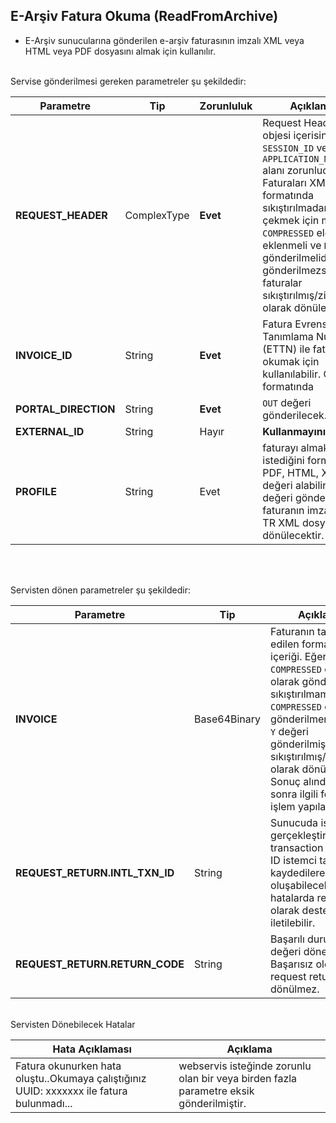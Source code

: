 ## E-Arşiv Fatura Okuma (ReadFromArchive)
* E-Arşiv sunucularına gönderilen e-arşiv faturasının imzalı XML veya HTML veya PDF dosyasını almak için kullanılır.

<br>
Servise gönderilmesi gereken parametreler şu şekildedir:

Parametre | Tip         | Zorunluluk  | Açıklama
--------- | ----------- | ----------- | -----------
**REQUEST_HEADER** | ComplexType | **Evet** | Request Header objesi içerisinde `SESSION_ID` ve `APPLICATION_NAME` alanı zorunludur. Faturaları XML formatında sıkıştırılmadan çekmek için mutlaka `COMPRESSED` elemanı eklenmeli ve `N` değeri gönderilmelidir. Eğer gönderilmezse faturalar sıkıştırılmış/ziplenmiş olarak dönülecektir.
**INVOICE_ID** | String  | **Evet** | Fatura Evrensel Tekil Tanımlama Numarası (ETTN) ile fatura okumak için kullanılabilir.  GUID formatında
**PORTAL_DIRECTION** | String  | **Evet** | `OUT` değeri gönderilecek.
**EXTERNAL_ID** | String  | Hayır | **Kullanmayınız**
**PROFILE** | String  | Evet | faturayı almak istediğini formattır. PDF, HTML, XML değeri alabilir. XML değeri gönderilirse faturanın imzalı UBL-TR XML dosyası dönülecektir.
<br><br>

Servisten dönen parametreler şu şekildedir:

Parametre | Tip        | Açıklama
--------- | ----------- | -----------
**INVOICE** | Base64Binary | Faturanın talep edilen formatta ki içeriği. Eğer `COMPRESSED` elemanı `N` olarak gönderilmişse sıkıştırılmamış, `COMPRESSED` elemanı gönderilmemiş veya `Y` değeri gönderilmişse sıkıştırılmış/ziplenmiş olarak dönülür. Sonuç alındıktan sonra ilgili formatta işlem yapılabilir.
**REQUEST_RETURN.INTL_TXN_ID** | String | Sunucuda işlemin gerçekleştirildiği transaction IDsi. Bu ID istemci tarafında kaydedilerek oluşabilecek hatalarda referans olarak destek ekibine iletilebilir.
**REQUEST_RETURN.RETURN_CODE** | String | Başarılı durumlarda `0` değeri döner. Başarısız olduğunda request return objesi dönülmez.

<br>
Servisten Dönebilecek Hatalar


Hata Açıklaması |  Açıklama     
---------------- |  -----------
Fatura okunurken hata oluştu..Okumaya çalıştığınız UUID: xxxxxxx ile fatura bulunmadı... | webservis isteğinde zorunlu olan bir veya birden fazla parametre eksik gönderilmiştir.
